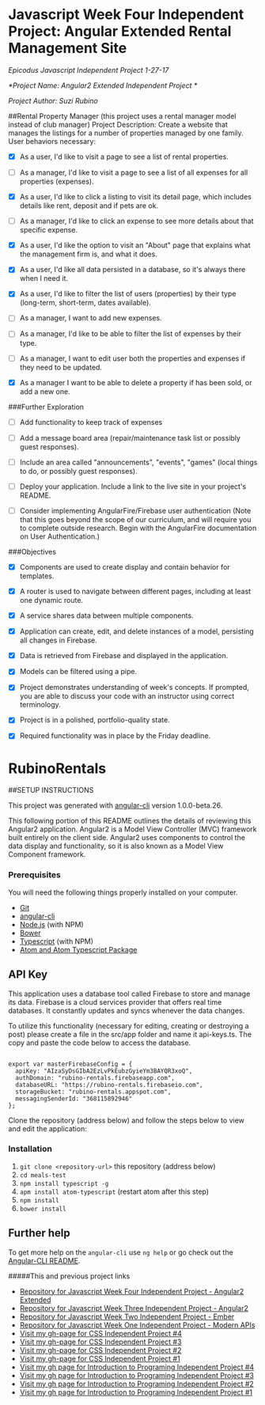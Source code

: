 # Javascript Week Four Independent Project: Angular Extended Rental Management Site
_*Epicodus Javascript Independent Project 1-27-17*_

_*Project Name: Angular2 Extended Independent Project *_

_*Project Author: Suzi Rubino*_

##Rental Property Manager (this project uses a rental manager model instead of club manager) Project Description:
Create a website that manages the listings for a number of properties managed by one family. User behaviors necessary:

- [x] As a user, I'd like to visit a page to see a list of rental properties.

- [ ] As a manager, I'd like to visit a page to see a list of all expenses for all properties (expenses).

- [x] As a user, I'd like to click a listing to visit its detail page, which includes details like rent, deposit and if pets are ok.

- [ ] As a manager, I'd like to click an expense to see more details about that specific expense.

- [x] As a user, I'd like the option to visit an "About" page that explains what the management firm is, and what it does.

- [x] As a user, I'd like all data persisted in a database, so it's always there when I need it.

- [x] As a user, I'd like to filter the list of users (properties) by their type (long-term, short-term, dates available).

- [ ] As a manager, I want to add new expenses.

- [ ] As a manager, I'd like to be able to filter the list of expenses by their type.

- [ ] As a manager, I want to edit user both the properties and expenses if they need to be updated.

- [x] As a manager I want to be able to delete a property if has been sold, or add a new one.

###Further Exploration

- [ ] Add functionality to keep track of expenses

- [ ] Add a message board area (repair/maintenance task list or possibly guest responses).

- [ ] Include an area called "announcements", "events", "games" (local things to do, or possibly guest responses).

- [ ] Deploy your application. Include a link to the live site in your project's README.

- [ ] Consider implementing AngularFire/Firebase user authentication (Note that this goes beyond the scope of our curriculum, and will require you to complete outside research. Begin with the AngularFire documentation on User Authentication.)

###Objectives

- [x] Components are used to create display and contain behavior for templates.

- [x] A router is used to navigate between different pages, including at least one dynamic route.

- [x] A service shares data between multiple components.

- [x] Application can create, edit, and delete instances of a model, persisting all changes in Firebase.

- [x] Data is retrieved from Firebase and displayed in the application.

- [x] Models can be filtered using a pipe.

- [x] Project demonstrates understanding of week's concepts. If prompted, you are able to discuss your code with an instructor using correct terminology.

- [x] Project is in a polished, portfolio-quality state.

- [x] Required functionality was in place by the Friday deadline.


# RubinoRentals



##SETUP INSTRUCTIONS

This project was generated with [angular-cli](https://github.com/angular/angular-cli) version 1.0.0-beta.26.

This following portion of this README outlines the details of reviewing this Angular2 application. Angular2 is a Model View Controller (MVC) framework built entirely on the client side. Angular2 uses components to control the data display and functionality, so it is also known as a Model View Component framework.


### Prerequisites

You will need the following things properly installed on your computer.

* [Git](https://git-scm.com/)
* [angular-cli](https://github.com/angular/angular-cli)
* [Node.js](https://nodejs.org/) (with NPM)
* [Bower](https://bower.io/)
* [Typescript](https://www.typescriptlang.org/) (with NPM)
* [Atom and Atom Typescript Package](https://atom.io/packages/atom-typescript/)

## API Key

This application uses a database tool called Firebase to store and manage its data. Firebase is a cloud services provider that offers real time databases. It constantly updates and syncs whenever the data changes.

To utilize this functionality (necessary for editing, creating or destroying a post) please create a file in the src/app folder and name it api-keys.ts. The copy and paste the code below to access the database.

```````````````````

export var masterFirebaseConfig = {
  apiKey: "AIzaSyDsGIbA2EzLvPkEubzGyieYm3BAYQR3xoQ",
  authDomain: "rubino-rentals.firebaseapp.com",
  databaseURL: "https://rubino-rentals.firebaseio.com",
  storageBucket: "rubino-rentals.appspot.com",
  messagingSenderId: "368115892946"
};

```````````````````


Clone the repository (address below) and follow the steps below to view and edit the application:

### Installation

1. `git clone <repository-url>` this repository (address below)
2. `cd meals-test`
3. `npm install typescript -g`
4. `apm install atom-typescript` (restart atom after this step)
5. `npm install`
6. `bower install`

## Further help

To get more help on the `angular-cli` use `ng help` or go check out the [Angular-CLI README](https://github.com/angular/angular-cli/blob/master/README.md).

#####This and previous project links
* [Repository for Javascript Week Four Independent Project - Angular2 Extended ](https://github.com/suzirubi/rubino-rentals.git)
* [Repository for Javascript Week Three Independent Project - Angular2](https://github.com/suzirubi/meals-test.git)
* [Repository for Javascript Week Two Independent Project - Ember](https://github.com/suzirubi/questions.git)
* [Repository for Javascript Week One Independent Project - Modern APIs](https://github.com/suzirubi/doctors.git)
* [Visit my gh-page for CSS Independent Project #4](https://rawgit.com/suzirubi/kerrWebCalendar/master/index.html)
* [Visit my gh-page for CSS Independent Project #3](https://rawgit.com/suzirubi/tarot/master/index.html)
* [Visit my gh-page for CSS Independent Project #2](https://rawgit.com/suzirubi/thinkGoogle/master/index.html)
* [Visit my gh-page for CSS Independent Project #1](https://rawgit.com/suzirubi/climbing/master/index.html)
* [Visit my gh page for Introduction to Programing Independent Project #4](https://rawgit.com/suzirubi/pizza/master/index.html)
* [Visit my gh page for Introduction to Programing Independent Project #3](https://rawgit.com/suzirubi/ping-pong/master/index.html)
* [Visit my gh page for Introduction to Programing Independent Project #2](https://rawgit.com/suzirubi/Independent-Project-Week-2/master/index.html)
* [Visit my gh page for Introduction to Programing Independent Project #1](https://rawgit.com/suzirubi/portfolioFix/master/index.html)
